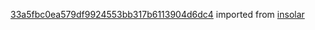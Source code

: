 [33a5fbc0ea579df9924553bb317b6113904d6dc4](https://github.com/insolar/insolar/commit/33a5fbc0ea579df9924553bb317b6113904d6dc4) imported from [insolar](https://github.com/insolar/insolar)
